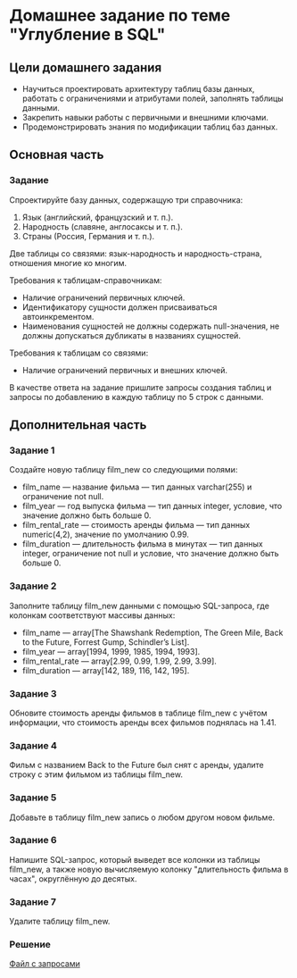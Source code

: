 # Домашнее задание по теме "Углубление в SQL"

## Цели домашнего задания

- Научиться проектировать архитектуру таблиц базы данных, работать с ограничениями и атрибутами полей, заполнять таблицы данными.
- Закрепить навыки работы с первичными и внешними ключами.
- Продемонстрировать знания по модификации таблиц баз данных.

## Основная часть

### Задание
Спроектируйте базу данных, содержащую три справочника:
1. Язык (английский, французский и т. п.).
2. Народность (славяне, англосаксы и т. п.).
3. Страны (Россия, Германия и т. п.).

Две таблицы со связями: язык-народность и народность-страна, отношения многие ко многим.

Требования к таблицам-справочникам:
- Наличие ограничений первичных ключей.
- Идентификатору сущности должен присваиваться автоинкрементом.
- Наименования сущностей не должны содержать null-значения, не должны допускаться дубликаты в названиях сущностей.

Требования к таблицам со связями:
- Наличие ограничений первичных и внешних ключей.

В качестве ответа на задание пришлите запросы создания таблиц и запросы по добавлению в каждую таблицу по 5 строк с данными.

## Дополнительная часть

### Задание 1
Создайте новую таблицу film_new со следующими полями:
- film_name — название фильма — тип данных varchar(255) и ограничение not null.
- film_year — год выпуска фильма — тип данных integer, условие, что значение должно быть больше 0.
- film_rental_rate — стоимость аренды фильма — тип данных numeric(4,2), значение по умолчанию 0.99.
- film_duration — длительность фильма в минутах — тип данных integer, ограничение not null и условие, что значение должно быть больше 0.

### Задание 2
Заполните таблицу film_new данными с помощью SQL-запроса, где колонкам соответствуют массивы данных:
- film_name — array[The Shawshank Redemption, The Green Mile, Back to the Future, Forrest Gump, Schindler’s List].
- film_year — array[1994, 1999, 1985, 1994, 1993].
- film_rental_rate — array[2.99, 0.99, 1.99, 2.99, 3.99].
- film_duration — array[142, 189, 116, 142, 195].

### Задание 3
Обновите стоимость аренды фильмов в таблице film_new с учётом информации, что стоимость аренды всех фильмов поднялась на 1.41.

### Задание 4
Фильм с названием Back to the Future был снят с аренды, удалите строку с этим фильмом из таблицы film_new.

### Задание 5
Добавьте в таблицу film_new запись о любом другом новом фильме.

### Задание 6
Напишите SQL-запрос, который выведет все колонки из таблицы film_new, а также новую вычисляемую колонку "длительность фильма в часах", округлённую до десятых.

### Задание 7
Удалите таблицу film_new.

### Решение
[Файл с запросами](/Projects/01_SQL/Study_tasks/Task_3/Solution.sql)
